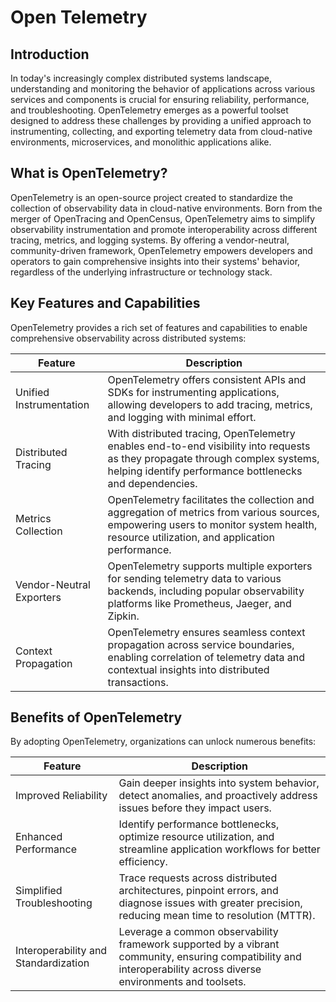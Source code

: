 # Open Telemetry

## Introduction
In today's increasingly complex distributed systems landscape, understanding and monitoring the behavior of applications across various services and components is crucial for ensuring reliability, performance, and troubleshooting. OpenTelemetry emerges as a powerful toolset designed to address these challenges by providing a unified approach to instrumenting, collecting, and exporting telemetry data from cloud-native environments, microservices, and monolithic applications alike.

## What is OpenTelemetry?

OpenTelemetry is an open-source project created to standardize the collection of observability data in cloud-native environments. Born from the merger of OpenTracing and OpenCensus, OpenTelemetry aims to simplify observability instrumentation and promote interoperability across different tracing, metrics, and logging systems. By offering a vendor-neutral, community-driven framework, OpenTelemetry empowers developers and operators to gain comprehensive insights into their systems' behavior, regardless of the underlying infrastructure or technology stack.

## Key Features and Capabilities

OpenTelemetry provides a rich set of features and capabilities to enable comprehensive observability across distributed systems:

|**Feature**|**Description**|
|-----------|---------------|
| Unified Instrumentation |OpenTelemetry offers consistent APIs and SDKs for instrumenting applications, allowing developers to add tracing, metrics, and logging with minimal effort. |
| Distributed Tracing | With distributed tracing, OpenTelemetry enables end-to-end visibility into requests as they propagate through complex systems, helping identify performance bottlenecks and dependencies.
| Metrics Collection | OpenTelemetry facilitates the collection and aggregation of metrics from various sources, empowering users to monitor system health, resource utilization, and application performance.
| Vendor-Neutral Exporters | OpenTelemetry supports multiple exporters for sending telemetry data to various backends, including popular observability platforms like Prometheus, Jaeger, and Zipkin. |
| Context Propagation | OpenTelemetry ensures seamless context propagation across service boundaries, enabling correlation of telemetry data and contextual insights into distributed transactions.|

## Benefits of OpenTelemetry

By adopting OpenTelemetry, organizations can unlock numerous benefits:

|**Feature**|**Description**|
|-----------|---------------|
| Improved Reliability | Gain deeper insights into system behavior, detect anomalies, and proactively address issues before they impact users.|
| Enhanced Performance | Identify performance bottlenecks, optimize resource utilization, and streamline application workflows for better efficiency.|
| Simplified Troubleshooting | Trace requests across distributed architectures, pinpoint errors, and diagnose issues with greater precision, reducing mean time to resolution (MTTR).|
| Interoperability and Standardization | Leverage a common observability framework supported by a vibrant community, ensuring compatibility and interoperability across diverse environments and toolsets.|
